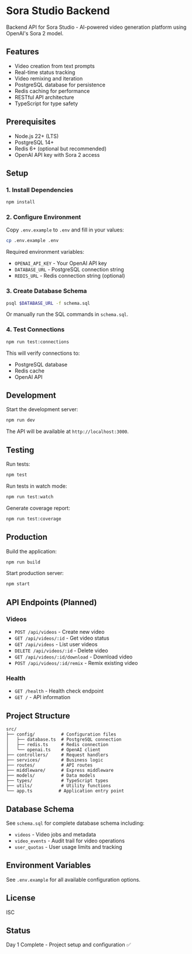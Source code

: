 # Sora Studio Backend

Backend API for Sora Studio - AI-powered video generation platform using OpenAI's Sora 2 model.

## Features

- Video creation from text prompts
- Real-time status tracking
- Video remixing and iteration
- PostgreSQL database for persistence
- Redis caching for performance
- RESTful API architecture
- TypeScript for type safety

## Prerequisites

- Node.js 22+ (LTS)
- PostgreSQL 14+
- Redis 6+ (optional but recommended)
- OpenAI API key with Sora 2 access

## Setup

### 1. Install Dependencies

```bash
npm install
```

### 2. Configure Environment

Copy `.env.example` to `.env` and fill in your values:

```bash
cp .env.example .env
```

Required environment variables:
- `OPENAI_API_KEY` - Your OpenAI API key
- `DATABASE_URL` - PostgreSQL connection string
- `REDIS_URL` - Redis connection string (optional)

### 3. Create Database Schema

```bash
psql $DATABASE_URL -f schema.sql
```

Or manually run the SQL commands in `schema.sql`.

### 4. Test Connections

```bash
npm run test:connections
```

This will verify connections to:
- PostgreSQL database
- Redis cache
- OpenAI API

## Development

Start the development server:

```bash
npm run dev
```

The API will be available at `http://localhost:3000`.

## Testing

Run tests:

```bash
npm test
```

Run tests in watch mode:

```bash
npm run test:watch
```

Generate coverage report:

```bash
npm run test:coverage
```

## Production

Build the application:

```bash
npm run build
```

Start production server:

```bash
npm start
```

## API Endpoints (Planned)

### Videos

- `POST /api/videos` - Create new video
- `GET /api/videos/:id` - Get video status
- `GET /api/videos` - List user videos
- `DELETE /api/videos/:id` - Delete video
- `GET /api/videos/:id/download` - Download video
- `POST /api/videos/:id/remix` - Remix existing video

### Health

- `GET /health` - Health check endpoint
- `GET /` - API information

## Project Structure

```
src/
├── config/          # Configuration files
│   ├── database.ts  # PostgreSQL connection
│   ├── redis.ts     # Redis connection
│   └── openai.ts    # OpenAI client
├── controllers/     # Request handlers
├── services/        # Business logic
├── routes/          # API routes
├── middleware/      # Express middleware
├── models/          # Data models
├── types/           # TypeScript types
├── utils/           # Utility functions
└── app.ts          # Application entry point
```

## Database Schema

See `schema.sql` for complete database schema including:

- `videos` - Video jobs and metadata
- `video_events` - Audit trail for video operations
- `user_quotas` - User usage limits and tracking

## Environment Variables

See `.env.example` for all available configuration options.

## License

ISC

## Status

Day 1 Complete - Project setup and configuration ✅
